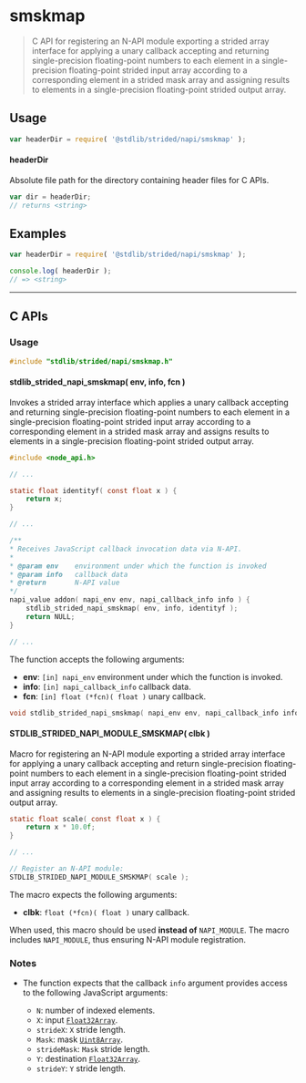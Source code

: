 <!--

@license Apache-2.0

Copyright (c) 2020 The Stdlib Authors.

Licensed under the Apache License, Version 2.0 (the "License");
you may not use this file except in compliance with the License.
You may obtain a copy of the License at

   http://www.apache.org/licenses/LICENSE-2.0

Unless required by applicable law or agreed to in writing, software
distributed under the License is distributed on an "AS IS" BASIS,
WITHOUT WARRANTIES OR CONDITIONS OF ANY KIND, either express or implied.
See the License for the specific language governing permissions and
limitations under the License.

-->

# smskmap

> C API for registering an N-API module exporting a strided array interface for applying a unary callback accepting and returning single-precision floating-point numbers to each element in a single-precision floating-point strided input array according to a corresponding element in a strided mask array and assigning results to elements in a single-precision floating-point strided output array.

<!-- Section to include introductory text. Make sure to keep an empty line after the intro `section` element and another before the `/section` close. -->

<section class="intro">

</section>

<!-- /.intro -->

<!-- Package usage documentation. -->

<section class="usage">

## Usage

```javascript
var headerDir = require( '@stdlib/strided/napi/smskmap' );
```

#### headerDir

Absolute file path for the directory containing header files for C APIs.

```javascript
var dir = headerDir;
// returns <string>
```

</section>

<!-- /.usage -->

<!-- Package usage notes. Make sure to keep an empty line after the `section` element and another before the `/section` close. -->

<section class="notes">

</section>

<!-- /.notes -->

<!-- Package usage examples. -->

<section class="examples">

## Examples

```javascript
var headerDir = require( '@stdlib/strided/napi/smskmap' );

console.log( headerDir );
// => <string>
```

</section>

<!-- /.examples -->

<!-- C interface documentation. -->

* * *

<section class="c">

## C APIs

<!-- Section to include introductory text. Make sure to keep an empty line after the intro `section` element and another before the `/section` close. -->

<section class="intro">

</section>

<!-- /.intro -->

<!-- C usage documentation. -->

<section class="usage">

### Usage

```c
#include "stdlib/strided/napi/smskmap.h"
```

#### stdlib_strided_napi_smskmap( env, info, fcn )

Invokes a strided array interface which applies a unary callback accepting and returning single-precision floating-point numbers to each element in a single-precision floating-point strided input array according to a corresponding element in a strided mask array and assigns results to elements in a single-precision floating-point strided output array.

```c
#include <node_api.h>

// ...

static float identityf( const float x ) {
    return x;
}

// ...

/**
* Receives JavaScript callback invocation data via N-API.
*
* @param env    environment under which the function is invoked
* @param info   callback data
* @return       N-API value
*/
napi_value addon( napi_env env, napi_callback_info info ) {
    stdlib_strided_napi_smskmap( env, info, identityf );
    return NULL;
}

// ...
```

The function accepts the following arguments:

-   **env**: `[in] napi_env` environment under which the function is invoked.
-   **info**: `[in] napi_callback_info` callback data.
-   **fcn**: `[in] float (*fcn)( float )` unary callback.

```c
void stdlib_strided_napi_smskmap( napi_env env, napi_callback_info info, float (*fcn)( float ) );
```

#### STDLIB_STRIDED_NAPI_MODULE_SMSKMAP( clbk )

Macro for registering an N-API module exporting a strided array interface for applying a unary callback accepting and return single-precision floating-point numbers to each element in a single-precision floating-point strided input array according to a corresponding element in a strided mask array and assigning results to elements in a single-precision floating-point strided output array.

```c
static float scale( const float x ) {
    return x * 10.0f;
}

// ...

// Register an N-API module:
STDLIB_STRIDED_NAPI_MODULE_SMSKMAP( scale );
```

The macro expects the following arguments:

-   **clbk**: `float (*fcn)( float )` unary callback.

When used, this macro should be used **instead of** `NAPI_MODULE`. The macro includes `NAPI_MODULE`, thus ensuring N-API module registration.

</section>

<!-- /.usage -->

<!-- C API usage notes. Make sure to keep an empty line after the `section` element and another before the `/section` close. -->

<section class="notes">

### Notes

-   The function expects that the callback `info` argument provides access to the following JavaScript arguments:

    -   `N`: number of indexed elements.
    -   `X`: input [`Float32Array`][@stdlib/array/float32].
    -   `strideX`: `X` stride length.
    -   `Mask`: mask [`Uint8Array`][@stdlib/array/uint8].
    -   `strideMask`: `Mask` stride length.
    -   `Y`: destination [`Float32Array`][@stdlib/array/float32].
    -   `strideY`: `Y` stride length.

</section>

<!-- /.notes -->

<!-- C API usage examples. -->

<section class="examples">

</section>

<!-- /.examples -->

</section>

<!-- /.c -->

<!-- Section to include cited references. If references are included, add a horizontal rule *before* the section. Make sure to keep an empty line after the `section` element and another before the `/section` close. -->

<section class="references">

</section>

<!-- /.references -->

<!-- Section for all links. Make sure to keep an empty line after the `section` element and another before the `/section` close. -->

<section class="links">

[@stdlib/array/float32]: https://github.com/stdlib-js/stdlib

[@stdlib/array/uint8]: https://github.com/stdlib-js/stdlib

</section>

<!-- /.links -->

